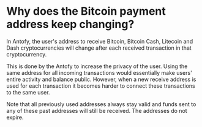 # Why does the Bitcoin payment address keep changing?

In Antofy, the user's address to receive Bitcoin, Bitcoin Cash, Litecoin and Dash cryptocurrencies will change after each received transaction in that cryptocurrency.

This is done by the Antofy to increase the privacy of the user. Using the same address for all incoming transactions would essentially make users' entire activity and balance public. However, when a new receive address is used for each transaction it becomes harder to connect these transactions to the same user.

Note that all previously used addresses always stay valid and funds sent to any of these past addresses will still be received. The addresses do not expire.


